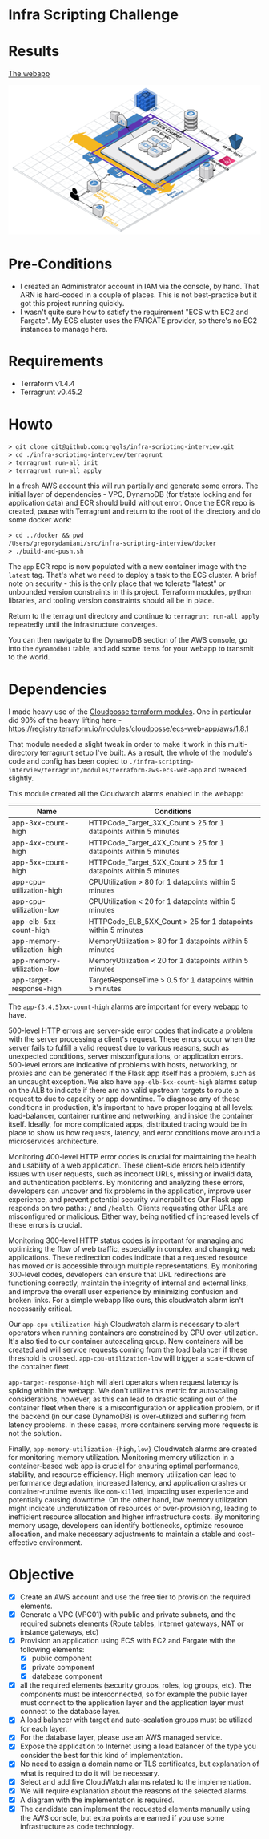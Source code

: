 # Infra Scripting Challenge

# Results

[The webapp](http://alb-1580287575.us-west-2.elb.amazonaws.com/)

![Reference Architecture Diagram](webapp-diagram.png "Reference Architecture Diagram")

# Pre-Conditions

- I created an Administrator account in IAM via the console, by hand. That ARN is hard-coded in a couple of places. This is not best-practice but it got this project running quickly.
- I wasn't quite sure how to satisfy the requirement "ECS with EC2 and Fargate". My ECS cluster uses the FARGATE provider, so there's no EC2 instances to manage here.

# Requirements

 - Terraform v1.4.4
 - Terragrunt v0.45.2

# Howto

```
> git clone git@github.com:grggls/infra-scripting-interview.git
> cd ./infra-scripting-interview/terragrunt
> terragrunt run-all init
> terragrunt run-all apply
```

In a fresh AWS account this will run partially and generate some errors. The initial layer of dependencies - VPC, DynamoDB (for tfstate locking and for application data) and ECR should build without error. Once the ECR repo is created, pause with Terragrunt and return to the root of the directory and do some docker work:

```
> cd ../docker && pwd
/Users/gregorydamiani/src/infra-scripting-interview/docker
> ./build-and-push.sh
```

The `app` ECR repo is now populated with a new container image with the `latest` tag. That's what we need to deploy a task to the ECS cluster. A brief note on security - this is the only place that we tolerate "latest" or unbounded version constraints in this project. Terraform modules, python libraries, and tooling version constraints should all be in place.

Return to the terragrunt directory and continue to `terragrunt run-all apply` repeatedly until the infrastructure converges.

You can then navigate to the DynamoDB section of the AWS console, go into the `dynamodb01` table, and add some items for your webapp to transmit to the world.

# Dependencies

I made heavy use of the [Cloudposse terraform modules](https://registry.terraform.io/namespaces/cloudposse). One in particular did 90% of the heavy lifting here - https://registry.terraform.io/modules/cloudposse/ecs-web-app/aws/1.8.1

That module needed a slight tweak in order to make it work in this multi-directory terragrunt setup I've built. As a result, the whole of the module's code and config has been copied to `./infra-scripting-interview/terragrunt/modules/terraform-aws-ecs-web-app` and tweaked slightly.

This module created all the Cloudwatch alarms enabled in the webapp:

|Name | Conditions |
|-----|------------|
|app-3xx-count-high | HTTPCode_Target_3XX_Count > 25 for 1 datapoints within 5 minutes |
|app-4xx-count-high | HTTPCode_Target_4XX_Count > 25 for 1 datapoints within 5 minutes |
|app-5xx-count-high | HTTPCode_Target_5XX_Count > 25 for 1 datapoints within 5 minutes |
|app-cpu-utilization-high | CPUUtilization > 80 for 1 datapoints within 5 minutes |
|app-cpu-utilization-low | CPUUtilization < 20 for 1 datapoints within 5 minutes |
|app-elb-5xx-count-high | HTTPCode_ELB_5XX_Count > 25 for 1 datapoints within 5 minutes |
|app-memory-utilization-high | MemoryUtilization > 80 for 1 datapoints within 5 minutes |
|app-memory-utilization-low | MemoryUtilization < 20 for 1 datapoints within 5 minutes |
|app-target-response-high | TargetResponseTime > 0.5 for 1 datapoints within 5 minutes |

The `app-{3,4,5}xx-count-high` alarms are important for every webapp to have. 

500-level HTTP errors are server-side error codes that indicate a problem with the server processing a client's request. These errors occur when the server fails to fulfill a valid request due to various reasons, such as unexpected conditions, server misconfigurations, or application errors. 500-level errors are indicative of problems with hosts, networking, or proxies and can be generated if the Flask app itself has a problem, such as an uncaught exception. We also have `app-elb-5xx-count-high` alarms setup on the ALB to indicate if there are no valid upstream targets to route a request to due to capacity or app downtime. To diagnose any of these conditions in production, it's important to have proper logging at all levels: load-balancer, container runtime and networking, and inside the container itself. Ideally, for more complicated apps, distributed tracing would be in place to show us how requests, latency, and error conditions move around a microservices architecture.

Monitoring 400-level HTTP error codes is crucial for maintaining the health and usability of a web application. These client-side errors help identify issues with user requests, such as incorrect URLs, missing or invalid data, and authentication problems. By monitoring and analyzing these errors, developers can uncover and fix problems in the application, improve user experience, and prevent potential security vulnerabilities Our Flask app responds on two paths: `/` and `/health`. Clients requesting other URLs are misconfigured or malicious. Either way, being notified of increased levels of these errors is crucial.

Monitoring 300-level HTTP status codes is important for managing and optimizing the flow of web traffic, especially in complex and changing web applications. These redirection codes indicate that a requested resource has moved or is accessible through multiple representations. By monitoring 300-level codes, developers can ensure that URL redirections are functioning correctly, maintain the integrity of internal and external links, and improve the overall user experience by minimizing confusion and broken links. For a simple webapp like ours, this cloudwatch alarm isn't necessarily critical.

Our `app-cpu-utilization-high` Cloudwatch alarm is necessary to alert operators when running containers are constrained by CPU over-utilization. It's also tied to our container autoscaling group. New containers will be created and will service requests coming from the load balancer if these threshold is crossed. `app-cpu-utilization-low` will trigger a scale-down of the container fleet.

`app-target-response-high` will alert operators when request latency is spiking within the webapp. We don't utilize this metric for autoscaling considerations, however, as this can lead to drastic scaling out of the container fleet when there is a misconfiguration or application problem, or if the backend (in our case DynamoDB) is over-utilized and suffering from latency problems. In these cases, more containers serving more requests is not the solution.

Finally, `app-memory-utilization-{high,low}` Cloudwatch alarms are created for monitoring memory utilization. Monitoring memory utilization in a container-based web app is crucial for ensuring optimal performance, stability, and resource efficiency. High memory utilization can lead to performance degradation, increased latency, and application crashes or container-runtime events like `oom-killed`, impacting user experience and potentially causing downtime. On the other hand, low memory utilization might indicate underutilization of resources or over-provisioning, leading to inefficient resource allocation and higher infrastructure costs. By monitoring memory usage, developers can identify bottlenecks, optimize resource allocation, and make necessary adjustments to maintain a stable and cost-effective environment.

# Objective

- [x]  Create an AWS account and use the free tier to provision the required elements.
- [x]  Generate a VPC (VPC01) with public and private subnets, and the required subnets elements (Route tables, Internet gateways, NAT or instance gateways, etc)
- [x]  Provision an application using ECS with EC2 and Fargate with the following elements:
    - [x]  public component
    - [x]  private component
    - [x]  database component
- [x]  all the required elements (security groups, roles, log groups, etc). The components must be interconnected, so for example the public layer must connect to the application layer and the application layer must connect to the database layer.
- [x]  A load balancer with target and auto-scalation groups must be utilized for each layer.
- [x]  For the database layer, please use an AWS managed service.
- [x]  Expose the application to Internet using a load balancer of the type you consider the best for this kind of implementation.
- [x]  No need to assign a domain name or TLS certificates, but explanation of what is required to do it will be necessary.
- [x]  Select and add five CloudWatch alarms related to the implementation.
- [x]  We will require explanation about the reasons of the selected alarms.
- [x]  A diagram with the implementation is required.
- [x]  The candidate can implement the requested elements manually using the AWS console, but extra points are earned if you use some infrastructure as code technology.
